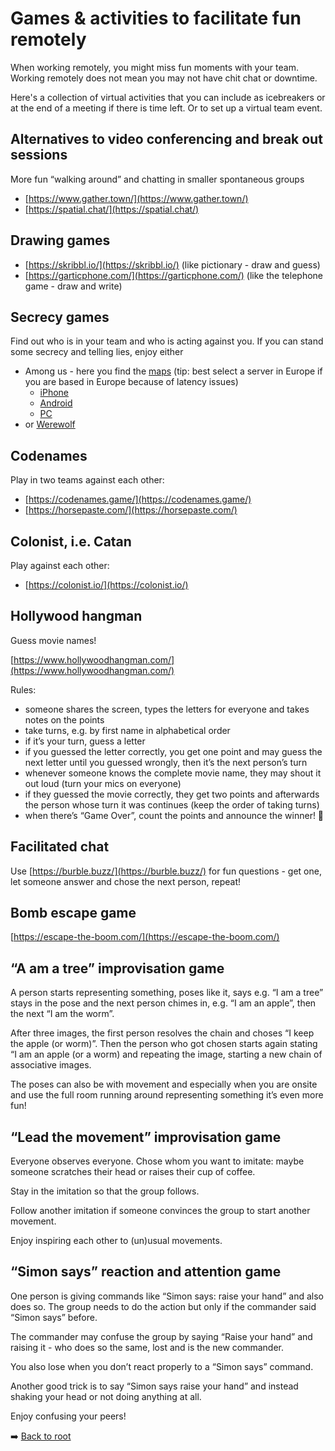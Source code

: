 # Games & activities to facilitate fun remotely
When working remotely, you might miss fun moments with your team. Working remotely does not mean you may not have chit chat or downtime.

Here's a collection of virtual activities that you can include as icebreakers or at the end of a meeting if there is time left. Or to set up a virtual team event.

## Alternatives to video conferencing and break out sessions
More fun “walking around” and chatting in smaller spontaneous groups

* [https://www.gather.town/](https://www.gather.town/)
* [https://spatial.chat/](https://spatial.chat/)

## Drawing games
* [https://skribbl.io/](https://skribbl.io/) (like pictionary - draw and guess)
* [https://garticphone.com/](https://garticphone.com/) (like the telephone game - draw and write)

## Secrecy games
Find out who is in your team and who is acting against you. If you can stand some secrecy and telling lies, enjoy either

* Among us - here you find the [maps](https://www.pcgamesn.com/among-us/maps-layout-vents) (tip: best select a server in Europe if you are based in Europe because of latency issues)
  * [iPhone](https://apps.apple.com/us/app/among-us/id1351168404) 
  * [Android](https://play.google.com/store/apps/details?id=com.innersloth.spacemafia&hl=en&gl=US) 
  * [PC](https://store.steampowered.com/app/945360/Among_Us/)
* or [Werewolf](https://anjuansimmons.com/blog/how-to-play-werewolf-over-zoom/)

## Codenames
Play in two teams against each other:

* [https://codenames.game/](https://codenames.game/)
* [https://horsepaste.com/](https://horsepaste.com/)

## Colonist, i.e. Catan
Play against each other:

* [https://colonist.io/](https://colonist.io/)

## Hollywood hangman
Guess movie names!

[https://www.hollywoodhangman.com/](https://www.hollywoodhangman.com/)

Rules:
* someone shares the screen, types the letters for everyone and takes notes on the points
* take turns, e.g. by first name in alphabetical order
* if it’s your turn, guess a letter
* if you guessed the letter correctly, you get one point and may guess the next letter until you guessed wrongly, then it’s the next person’s turn
* whenever someone knows the complete movie name, they may shout it out loud (turn your mics on everyone)
* if they guessed the movie correctly, they get two points and afterwards the person whose turn it was continues (keep the order of taking turns)
* when there’s “Game Over”, count the points and announce the winner! 🎉

## Facilitated chat
Use [https://burble.buzz/](https://burble.buzz/) for fun questions - get one, let someone answer and chose the next person, repeat!

## Bomb escape game

[https://escape-the-boom.com/](https://escape-the-boom.com/)

## “A am a tree” improvisation game
A person starts representing something, poses like it, says e.g. “I am a tree” stays in the pose and the next person chimes in, e.g. “I am an apple”, then the next “I am the worm”.

After three images, the first person resolves the chain and choses “I keep the apple (or worm)”.
Then the person who got chosen starts again stating “I am an apple (or a worm) and repeating the image, starting a new chain of associative images.

The poses can also be with movement and especially when you are onsite and use the full room running around representing something it’s even more fun!

## “Lead the movement” improvisation game
Everyone observes everyone. Chose whom you want to imitate: maybe someone scratches their head or raises their cup of coffee. 

Stay in the imitation so that the group follows. 

Follow another imitation if someone convinces the group to start another movement. 

Enjoy inspiring each other to (un)usual movements.

## “Simon says” reaction and attention game
One person is giving commands like “Simon says: raise your hand” and also does so. The group needs to do the action but only if the commander said “Simon says” before.

The commander may confuse the group by saying “Raise your hand” and raising it - who does so the same, lost and is the new commander.

You also lose when you don’t react properly to a “Simon says” command.

Another good trick is to say “Simon says raise your hand” and instead shaking your head or not doing anything at all.

Enjoy confusing your peers!

➡️ [Back to root](/blog)
